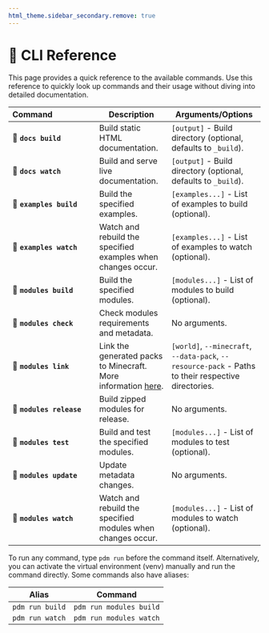 ```yaml
---
html_theme.sidebar_secondary.remove: true
---
```


# 📜 CLI Reference

This page provides a quick reference to the available commands. Use this reference to quickly look up commands and their usage without diving into detailed documentation.

| **Command&nbsp;&nbsp;&nbsp;&nbsp;&nbsp;&nbsp;&nbsp;&nbsp;&nbsp;&nbsp;&nbsp;&nbsp;&nbsp;&nbsp;&nbsp;&nbsp;&nbsp;&nbsp;** | **Description** | **Arguments/Options**     |
|---------------------------|--------------------------------------------------------------|----------------------------------------------------------------------------|
| **📝 `docs build`**       | Build static HTML documentation.                             | `[output]` - Build directory (optional, defaults to `_build`).             |
| **📝 `docs watch`**       | Build and serve live documentation.                          | `[output]` - Build directory (optional, defaults to `_build`).             |
| **📖 `examples build`**   | Build the specified examples.                                | `[examples...]` - List of examples to build (optional).                    |
| **📖 `examples watch`**   | Watch and rebuild the specified examples when changes occur. | `[examples...]` - List of examples to watch (optional).                    |
| **🧩 `modules build`**    | Build the specified modules.                                 | `[modules...]` - List of modules to build (optional).                      |
| **🧩 `modules check`**    | Check modules requirements and metadata.                     | No arguments.                                                              |
| **🧩 `modules link`**     | Link the generated packs to Minecraft. More information [here](project:getting-started.md#linking-modules-to-minecraft). | `[world]`, `--minecraft`, `--data-pack`, `--resource-pack` - Paths to their respective directories. |
| **🧩 `modules release`**  | Build zipped modules for release.                            | No arguments.                                                              |
| **🧩 `modules test`**     | Build and test the specified modules.                        | `[modules...]` - List of modules to test (optional).                       |
| **🧩 `modules update`**   | Update metadata changes.                                     | No arguments.                                                              |
| **🧩 `modules watch`**    | Watch and rebuild the specified modules when changes occur.  | `[modules...]` - List of modules to watch (optional).                      |

To run any command, type `pdm run` before the command itself. Alternatively, you can activate the virtual environment (venv) manually and run the command directly. Some commands also have aliases:

| **Alias**       | **Command**             |
|-----------------|-------------------------|
| `pdm run build` | `pdm run modules build` |
| `pdm run watch` | `pdm run modules watch` |
